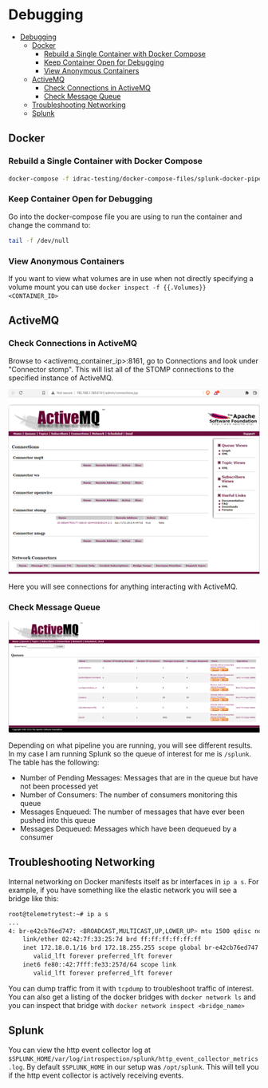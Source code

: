 # Debugging

- [Debugging](#debugging)
  - [Docker](#docker)
    - [Rebuild a Single Container with Docker Compose](#rebuild-a-single-container-with-docker-compose)
    - [Keep Container Open for Debugging](#keep-container-open-for-debugging)
    - [View Anonymous Containers](#view-anonymous-containers)
  - [ActiveMQ](#activemq)
    - [Check Connections in ActiveMQ](#check-connections-in-activemq)
    - [Check Message Queue](#check-message-queue)
  - [Troubleshooting Networking](#troubleshooting-networking)
  - [Splunk](#splunk)

## Docker

### Rebuild a Single Container with Docker Compose

```bash
docker-compose -f idrac-testing/docker-compose-files/splunk-docker-pipeline-reference-unenc.yml up -d --build telemetry-receiver
```

### Keep Container Open for Debugging

Go into the docker-compose file you are using to run the container and change the command to:

```bash
tail -f /dev/null
```

### View Anonymous Containers

If you want to view what volumes are in use when not directly specifying a volume mount you can use `docker inspect -f {{.Volumes}} <CONTAINER_ID>`
## ActiveMQ

### Check Connections in ActiveMQ

Browse to <activemq_container_ip>:8161, go to Connections and look under "Connector stomp". This will list all of the STOMP connections to the specified instance of ActiveMQ.

![](images/2022-02-09-13-27-41.png)

Here you will see connections for anything interacting with ActiveMQ.

### Check Message Queue

![](images/2022-02-24-09-18-47.png)

Depending on what pipeline you are running, you will see different results. In my case I am running Splunk so the queue of interest for me is `/splunk`. The table has the following:

- Number of Pending Messages: Messages that are in the queue but have not been processed yet
- Number of Consumers: The number of consumers monitoring this queue
- Messages Enqueued: The number of messages that have ever been pushed into this queue
- Messages Dequeued: Messages which have been dequeued by a consumer

## Troubleshooting Networking

Internal networking on Docker manifests itself as br interfaces in `ip a s`. For example, if you have something like the
elastic network you will see a bridge like this:

```bash
root@telemetrytest:~# ip a s
...
4: br-e42cb76ed747: <BROADCAST,MULTICAST,UP,LOWER_UP> mtu 1500 qdisc noqueue state UP group default
    link/ether 02:42:7f:33:25:7d brd ff:ff:ff:ff:ff:ff
    inet 172.18.0.1/16 brd 172.18.255.255 scope global br-e42cb76ed747
       valid_lft forever preferred_lft forever
    inet6 fe80::42:7fff:fe33:257d/64 scope link
       valid_lft forever preferred_lft forever
```

You can dump traffic from it with `tcpdump` to troubleshoot traffic of interest. You can also get a listing of the 
docker bridges with `docker network ls` and you can inspect that bridge with `docker network inspect <bridge_name>`

## Splunk

You can view the http event collector log at `$SPLUNK_HOME/var/log/introspection/splunk/http_event_collector_metrics.log`. By default `$SPLUNK_HOME` in our setup was `/opt/splunk`. This will tell you if the http event collector is actively receiving events.